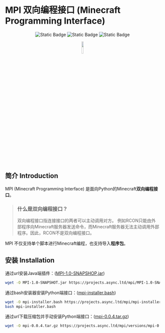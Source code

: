 # MPI 双向编程接口 (Minecraft Programming Interface)
<div align="center">
  
![Static Badge](https://img.shields.io/badge/Python-3.x-blue)
![Static Badge](https://img.shields.io/badge/Minecraft-1.20.x-green)
![Static Badge](https://img.shields.io/badge/Java-17-orange)

<image src="https://projects.async.ltd/mpi/mpi_filled_256x.png" width="10%">
</div>

## 简介 Introduction
MPI (Minecraft Programming Interface) 是面向Python的Minecraft**双向编程接口**。
> ### 什么是双向编程接口？
> 双向编程接口指连接接口的两者可以主动调用对方。
> 例如RCON只能由外部程序向Minecraft服务器发送命令，而Minecraft服务器无法主动调用外部程序。因此，RCON不是双向编程接口。

MPI 不仅支持单个脚本进行Minecraft编程，也支持导入**程序包**。

## 安装 Installation
通过url安装Java端插件：([MPI-1.0-SNAPSHOP.jar](https://projects.async.ltd/mpi/MPI-1.0-SNAPSHOT.jar))
```bash
wget -O MPI-1.0-SNAPSHOT.jar https://projects.async.ltd/mpi/MPI-1.0-SNAPSHOT.jar
```
通过bash安装器安装Python端接口：([mpi-installer.bash](https://projects.async.ltd/mpi/mpi-installer.bash))
```bash
wget -O mpi-installer.bash https://projects.async.ltd/mpi/mpi-installer.bash
bash mpi-installer.bash
```
通过url下载压缩包并手动安装Python端接口：([mpi-0.0.4.tar.gz](https://projects.async.ltd/mpi/versions/mpi-0.0.4.tar.gz))
```bash
wget -O mpi-0.0.4.tar.gz https://projects.async.ltd/mpi/versions/mpi-0.0.4.tar.gz
```
